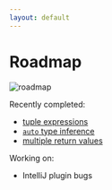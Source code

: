 ```yaml
---
layout: default
---
```


# Roadmap
 
![roadmap](http://manifold.systems/images/roadmap.jpg)

Recently completed: 
* [tuple expressions](https://github.com/manifold-systems/manifold/tree/master/manifold-deps-parent/manifold-tuple)
* [`auto` type inference](https://github.com/manifold-systems/manifold/tree/master/manifold-deps-parent/manifold-ext#type-inference-with-auto)
* [multiple return values](https://github.com/manifold-systems/manifold/tree/master/manifold-deps-parent/manifold-ext#multiple-return-values)

Working on:<br>
* IntelliJ plugin bugs
